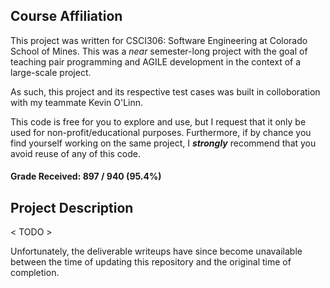 ## Course Affiliation

This project was written for CSCI306: Software Engineering at Colorado School of Mines.
This was a *near* semester-long project with the goal of teaching pair programming and AGILE development in the context of a large-scale project.

As such, this project and its respective test cases was built in colloboration with my teammate Kevin O'Linn.

This code is free for you to explore and use, but I request that it only be used for non-profit/educational purposes.
Furthermore,  if by chance you find yourself working on the same project, I ***strongly*** recommend that you avoid reuse of any of this code.

#### Grade Received: 897 / 940 (95.4%)

## Project Description

< TODO >

Unfortunately, the deliverable writeups have since become unavailable between the time of updating this repository and the original time of completion.
